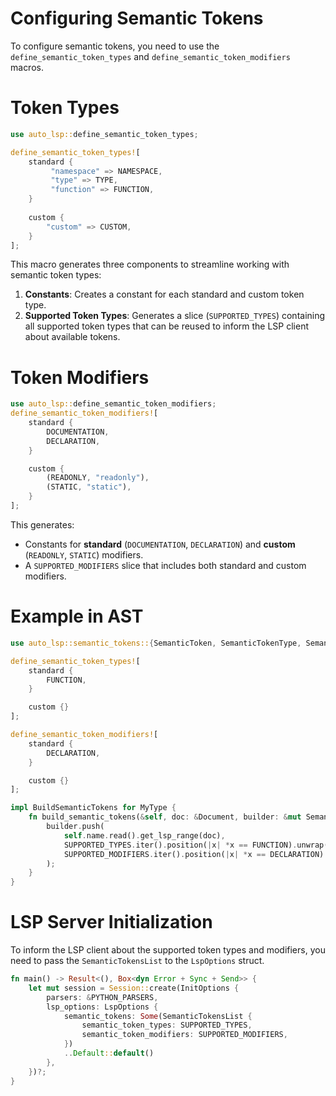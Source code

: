 # Configuring Semantic Tokens

To configure semantic tokens, you need to use the `define_semantic_token_types` and `define_semantic_token_modifiers` macros.

# Token Types

```rust
use auto_lsp::define_semantic_token_types;

define_semantic_token_types![
    standard {
         "namespace" => NAMESPACE,
         "type" => TYPE,
         "function" => FUNCTION,
    }
    
    custom {
        "custom" => CUSTOM,
    }
];
```

This macro generates three components to streamline working with semantic token types:
1. **Constants**: Creates a constant for each standard and custom token type.
2. **Supported Token Types**: Generates a slice (`SUPPORTED_TYPES`) containing all supported token types that can be reused to inform the LSP client about available tokens.

# Token Modifiers

```rust
use auto_lsp::define_semantic_token_modifiers;
define_semantic_token_modifiers![
    standard {
        DOCUMENTATION,
        DECLARATION,
    }

    custom {
        (READONLY, "readonly"),
        (STATIC, "static"),
    }
];
```

This generates:
- Constants for **standard** (`DOCUMENTATION`, `DECLARATION`) and **custom** (`READONLY`, `STATIC`) modifiers.
- A `SUPPORTED_MODIFIERS` slice that includes both standard and custom modifiers.

# Example in AST

```rust 
use auto_lsp::semantic_tokens::{SemanticToken, SemanticTokenType, SemanticTokenModifier};

define_semantic_token_types![
    standard {
        FUNCTION,
    }

    custom {}
];

define_semantic_token_modifiers![
    standard {
        DECLARATION,
    }

    custom {}
];

impl BuildSemanticTokens for MyType {
    fn build_semantic_tokens(&self, doc: &Document, builder: &mut SemanticTokensBuilder) {
        builder.push(
            self.name.read().get_lsp_range(doc),
            SUPPORTED_TYPES.iter().position(|x| *x == FUNCTION).unwrap() as u32,
            SUPPORTED_MODIFIERS.iter().position(|x| *x == DECLARATION).unwrap() as u32,
        );
    }
}
```

# LSP Server Initialization

To inform the LSP client about the supported token types and modifiers, you need to pass the `SemanticTokensList` to the `LspOptions` struct.

```rust
fn main() -> Result<(), Box<dyn Error + Sync + Send>> {
    let mut session = Session::create(InitOptions {
        parsers: &PYTHON_PARSERS,
        lsp_options: LspOptions {
            semantic_tokens: Some(SemanticTokensList {
                semantic_token_types: SUPPORTED_TYPES,
                semantic_token_modifiers: SUPPORTED_MODIFIERS,
            })
            ..Default::default()
        },
    })?;
}
```
